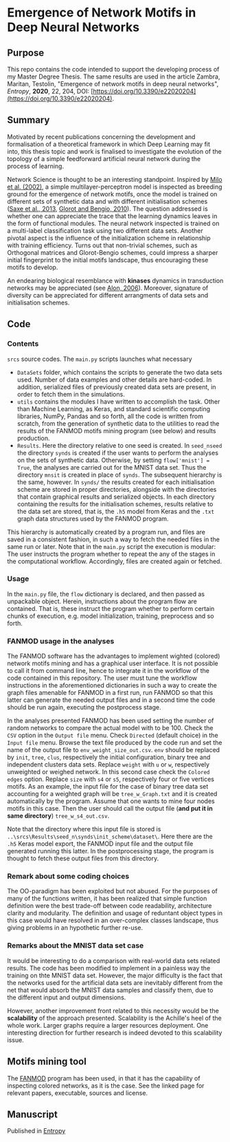 # Emergence of Network Motifs in Deep Neural Networks

## Purpose
This repo contains the code intended to support the developing process of my Master Degree Thesis. The same results are used in the article Zambra, Maritan, Testolin, "Emergence of network motifs in deep neural networks", _Entropy_, **2020**, 22, 204, DOI: [https://doi.org/10.3390/e22020204](https://doi.org/10.3390/e22020204).

## Summary

Motivated by recent publications concerning the development and formalisation of a theoretical framework in which Deep Learning may fit into, this thesis topic and work is finalised to investigate the evolution of the topology of a simple feedforward artificial neural network during the process of learning.

Network Science is thought to be an interesting standpoint. Inspired by [Milo et al. (2002)](https://science.sciencemag.org/content/298/5594/824), a simple multilayer-perceptron model is inspected as breeding ground for the emergence of network motifs, once the model is trained on different sets of synthetic data and with different initialisation schemes ([Saxe et al., 2013](https://arxiv.org/abs/1312.6120), [Glorot and Bengio, 2010](http://proceedings.mlr.press/v9/glorot10a.html)). The question addressed is whether one can appreciate the trace that the learning dynamics leaves in the form of functional modules. The neural network inspected is trained on a multi-label classification task using two different data sets. Another pivotal aspect is the influence of the initialization scheme in relationship with training efficiency. Turns out that non-trivial schemes, such as Orthogonal matrices and Glorot-Bengio schemes, could impress a sharper initial fingerprint to the initial motifs landscape, thus encouraging these motifs to develop.

An endearing biological resemblance with **kinases** dynamics in transduction networks may be appreciated (see [Alon, 2006](https://www.crcpress.com/An-Introduction-to-Systems-Biology-Design-Principles-of-Biological-Circuits/Alon/p/book/9781439837177)). Moreover, signature of diversity can be appreciated for different arrangments of data sets and initialisation schemes.
 
## Code

### Contents

`srcs` source codes. The `main.py` scripts launches what necessary 

* `DataSets` folder, which contains the scripts to generate the two data sets used. Number of data examples and other details are hard-coded. In addition, serialized files of previously created data sets are present, in order to fetch them in the simulations.
* `utils` contains the modules I have written to accomplish the task. Other than Machine Learning, as Keras, and standard scientific computing libraries, NumPy, Pandas and so forth, all the code is written from scratch, from the generation of synthetic data to the utilities to read the results of the FANMOD motifs mining program (see below) and results production.
* `Results`. Here the directory relative to one seed is created. In `seed_nseed` the directory `synds` is created if the user wants to perform the analyses on the sets of synthetic data. Otherwise, by setting `flow['mnist'] = True`, the analyses are carried out for the MNIST data set. Thus the directory `mnsit` is created in place of `synds`. The subsequent hierarchy is the same, however. In `synds/` the results created for each initialisation scheme are stored in proper directories, alongside with the directories that contain graphical results and serialized objects. In each directory containing the results for the initialisation schemes, results relative to the data set are stored, that is, the `.h5` model from Keras and the `.txt` graph data structures used by the FANMOD program.

This hierarchy is automatically created by a program run, and files are saved in a consistent fashion, in such a way to fetch the needed files in the same run or later. Note that in the `main.py` script the execution is modular: The user instructs the program whether to repeat the any of the stages in the computational workflow. Accordingly, files are created again or fetched.

### Usage

In the `main.py` file, the `flow` dictionary is declared, and then passed as unpackable object. Herein, instructions about the program flow are contained. That is, these instruct the program whether to perform certain chunks of execution, e.g. model initialization, training, preprocess and so forth.

### FANMOD usage in the analyses

The FANMOD software has the advantages to implement wighted (colored) network motifs mining and has a graphical user interface. It is not possible to call it from command line, hence to integrate it in the workflow of the code contained in this repository. The user must tune the workflow instructions in the aforementioned dictionaries in such a way to create the graph files amenable for FANMOD in a first run, run FANMOD so that this latter can generate the needed output files and in a second time the code should be run again, executing the postprocess stage.

In the analyses presented FANMOD has been used setting the number of random networks to compare the actual model with to be 100. Check the `CSV` option in the `Output file` menu. Check `Directed` (default choice) in the `Input file` menu. Browse the text file produced by the code run and set the name of the output file to `env_weight_size_out.csv`. `env` should be replaced by `init`, `tree`, `clus`, respectively the initial configuration, binary tree and independent clusters data sets. Replace `weight` with `u` or `w`, respectively unweighted or weighed network. In this second case check the `Colored edges` option. Replace `size` with `s4` or `s5`, respectively four or five vertices motifs. As an example, the input file for the case of binary tree data set accounting for a weighted graph will be `tree_w_Graph.txt` and it is created automatically by the program. Assume that one wants to mine four nodes motifs in this case. Then the user should call the output file (**and put it in same directory**) `tree_w_s4_out.csv`. 

Note that the directory where this input file is stored is `..\srcs\Results\seed_n\synds\init_scheme\dataset\`. Here there are the `.h5` Keras model export, the FANMOD input file and the output file generated running this latter. In the postprocessing stage, the program is thought to fetch these output files from this directory.


### Remark about some coding choices
The OO-paradigm has been exploited but not abused. For the purposes of many of the functions written, it has been realized that simple function definition were the best trade-off between code readability, architecture clarity and modularity. The definition and usage of reduntant object types in this case would have resolved in an over-complex classes landscape, thus giving problems in an hypothetic further re-use.

### Remarks about the MNIST data set case
It would be interesting to do a comparison with real-world data sets related results. The code has been modified to implement in a painless way the training on thte MNIST data set. However, the major difficulty is the fact that the networks used for the artificial data sets are inevitably different from the net that would absorb the MNIST data samples and classify them, due to the different input and output dimensions.

However, another improvement front related to this necessity would be the **scalability** of the approach presented. Scalability is the Achille's heel of the whole work. Larger graphs require a larger resources deployment. One interesting direction for further research is indeed devoted to this scalability issue. 

## Motifs mining tool

The [FANMOD](http://theinf1.informatik.uni-jena.de/motifs/) program has been used, in that it has the capability of inspecting colored networks, as it is the case. See the linked page for relevant papers, executable, sources and license.

## Manuscript
Published in [Entropy](https://www.mdpi.com/1099-4300/22/2/204)
